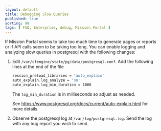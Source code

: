 ```yaml
---
layout: default
title: Debugging Slow Queries
published: true
sorting: 90
tags: [ FAQ, Enterprise, debug, Mission Portal ]
---
```


If Mission Portal seems to take too much time to generate pages or reports or if API calls seem
to be taking too long. You can enable logging and analyzing slow queries in postgresql with the
following changes:

1. Edit `/var/cfengine/state/pg/data/postgresql.conf`. Add the following lines at the end of the file

   ```sh
   session_preload_libraries = 'auto_explain'
   auto_explain.log_analyze = 'on'
   auto_explain.log_min_duration = 1000
   ```

   The `log_min_duration` is in milliseconds so adjust as needed.

   See https://www.postgresql.org/docs/current/auto-explain.html for more details.

2. Observe the postgresql log at `/var/log/postgresql.log`. Send the log with any
   bug report you wish to send.
